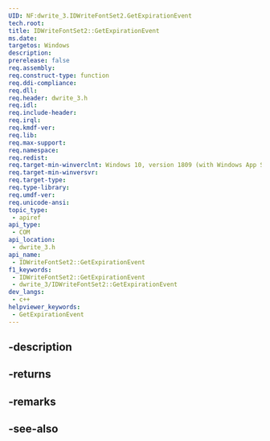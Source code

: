 ```yaml
---
UID: NF:dwrite_3.IDWriteFontSet2.GetExpirationEvent
tech.root: 
title: IDWriteFontSet2::GetExpirationEvent
ms.date: 
targetos: Windows
description: 
prerelease: false
req.assembly: 
req.construct-type: function
req.ddi-compliance: 
req.dll: 
req.header: dwrite_3.h
req.idl: 
req.include-header: 
req.irql: 
req.kmdf-ver: 
req.lib: 
req.max-support: 
req.namespace: 
req.redist: 
req.target-min-winverclnt: Windows 10, version 1809 (with Windows App SDK 0.5 or later)
req.target-min-winversvr: 
req.target-type: 
req.type-library: 
req.umdf-ver: 
req.unicode-ansi: 
topic_type:
 - apiref
api_type:
 - COM
api_location:
 - dwrite_3.h
api_name:
 - IDWriteFontSet2::GetExpirationEvent
f1_keywords:
 - IDWriteFontSet2::GetExpirationEvent
 - dwrite_3/IDWriteFontSet2::GetExpirationEvent
dev_langs:
 - c++
helpviewer_keywords:
 - GetExpirationEvent
---
```


## -description

## -returns

## -remarks

## -see-also

